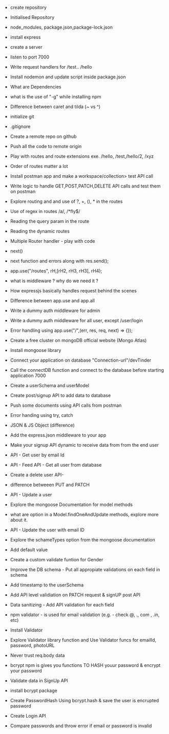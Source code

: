 - create repository
- Initialised Repository
- node_modules, package.json,package-lock.json
- install express
- create a server 
- listen to port 7000
- Write request handlers for /test.. /hello
- Install nodemon and update script inside package.json
- What are Dependencies
- what is the use of "-g" while installing npm
- Difference between caret and tilda (~ vs ^)

- initialize git
- .gitignore
- Create a remote repo on github
- Push all the code to remote origin
- Play with routes and route extensions exe. /hello, /test,/hello/2, /xyz
- Order of routes matter a lot
- Install postman app and make a workspace/collection> test API call
- Write logic to handle GET,POST,PATCH,DELETE API calls and test them on postman
- Explore routing and and use of ?, +, (), * in the routes
- Use of regex in routes /a/, /*fly$/
- Reading the query param in the route
- Reading the dynamic routes

- Multiple Router handler - play with code
- next()
- next function and errors along with res.send();
- app.use("/routes", rH,[rH2, rH3, rH3], rH4);
- what is middleware ? why do we need it ?
- How expressjs basically handles request behind the scenes
- Difference between app.use and app.all
- Write a dummy auth middleware for admin
- Write a dummy auth middleware for all user, except /user/login
- Error handling using app.use("/",(err, res, req, next) => {});

- Create a free cluster on mongoDB official website (Mongo Atlas)
- Install mongoose library
- Connect your application on database "Connection-url"/devTinder
- Call the connectDB function and connect to the database before starting application 7000
- Create a userSchema and userModel
- Create post/signup API to add data to database
- Push some documents using API calls from postman
- Error handing using try, catch

- JSON & JS Object (difference) 
- Add the express.json middleware to your app
- Make your signup API dynamic to receive data from from the end user
- API - Get user by email Id
- API - Feed API - Get all user from database
- Create a delete user API-
- difference betweeen PUT and PATCH
- API - Update a user
- Explore the mongoose Documentation for model methods
- what are option in a Model.findOneAndUpdate methods, explore more about it.
- API - Update the user with email ID

- Explore the schameTypes option from the mongoose documentation
- Add default value
- Create a custom validate funtion for Gender
- Improve the DB schema - Put all appropiate validations on each field in schema
- Add timestamp to the userSchema
- Add API level validiation on PATCH request & signUP post API
- Data sanitizing - Add API validation for each field

- npm validator - is used for email validation (e.g. - check @, ., com , .in, etc)
- Install Validator
- Explore Validator library function and Use Validator funcs for emailId, password, photoURL
- Never trust req.body data

- bcrypt npm is gives you functions TO HASH youur password & encrypt your password

- Validate data in SignUp API 
- install bcrypt package
- Create PasswordHash Using bcrypt.hash & save the user is encrupted password
- Create Login API
- Compare passwords and throw error if email or password is invalid
